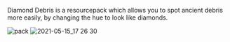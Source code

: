 Diamond Debris is a resourcepack which allows you to spot ancient debris more easily, by changing the hue to look like diamonds.

![pack](https://user-images.githubusercontent.com/61025393/118369885-80332980-b5a5-11eb-8f95-b41e00dc5972.png)
![2021-05-15_17 26 30](https://user-images.githubusercontent.com/61025393/118369892-875a3780-b5a5-11eb-959f-4e21754b0a46.png)

